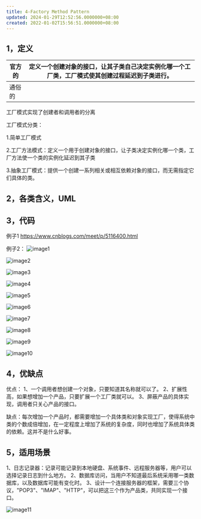 ```yaml
---
title: 4-Factory Method Pattern
updated: 2024-01-29T12:52:56.0000000+08:00
created: 2022-01-02T15:56:51.0000000+08:00
---
```


## 1，定义
| 官方的 | 定义一个创建对象的接口，让其子类自己决定实例化哪一个工厂类，工厂模式使其创建过程延迟到子类进行。 |
|--------|--------------------------------------------------------------------------------------------------|
| 通俗的 |                                                                                                 |
工厂模式实现了创建者和调用者的分离

工厂模式分类：

1.简单工厂模式

2.工厂方法模式：定义一个用于创建对象的接口，让子类决定实例化哪一个类，工厂方法使一个类的实例化延迟到其子类

​3.抽象工厂模式：提供一个创建一系列相关或相互依赖对象的接口，而无需指定它们具体的类。

## 2，各类含义，UML
## 3，代码
例子1
<https://www.cnblogs.com/meet/p/5116400.html>

例子2：
![image1](../../assets/b52a9ed29d9f46f482f6d6ffeb186114.png)

![image2](../../assets/ce69f416922d46a4aa0e6b964b1fe92d.png)

![image3](../../assets/498ee2798c874d1c9e31be21b8349606.png)

![image4](../../assets/659ff3fb5b15403386ea46af4bc5b1e1.png)

![image5](../../assets/74918da34feb47858a98950f4de35f33.png)

![image6](../../assets/e41296ae284640bbbce447a204339fe4.png)

![image7](../../assets/8567469d8d2647e99545ee1e64a4ced4.png)

![image8](../../assets/7ad9f6eab0fd49a2981778fc269a70fa.png)

![image9](../../assets/13b5b047c0cf4dfbac3f39b899a38292.png)

![image10](../../assets/24f0c8c216b3431587312eb97d540694.png)
## 4，优缺点
优点： 1、一个调用者想创建一个对象，只要知道其名称就可以了。 2、扩展性高，如果想增加一个产品，只要扩展一个工厂类就可以。 3、屏蔽产品的具体实现，调用者只关心产品的接口。

缺点：每次增加一个产品时，都需要增加一个具体类和对象实现工厂，使得系统中类的个数成倍增加，在一定程度上增加了系统的复杂度，同时也增加了系统具体类的依赖。这并不是什么好事。

## 5，适用场景
1、日志记录器：记录可能记录到本地硬盘、系统事件、远程服务器等，用户可以选择记录日志到什么地方。 2、数据库访问，当用户不知道最后系统采用哪一类数据库，以及数据库可能有变化时。 3、设计一个连接服务器的框架，需要三个协议，"POP3"、"IMAP"、"HTTP"，可以把这三个作为产品类，共同实现一个接口。

![image11](../../assets/1ba0ef1aacee41afba442dc51a25cf48.png)
